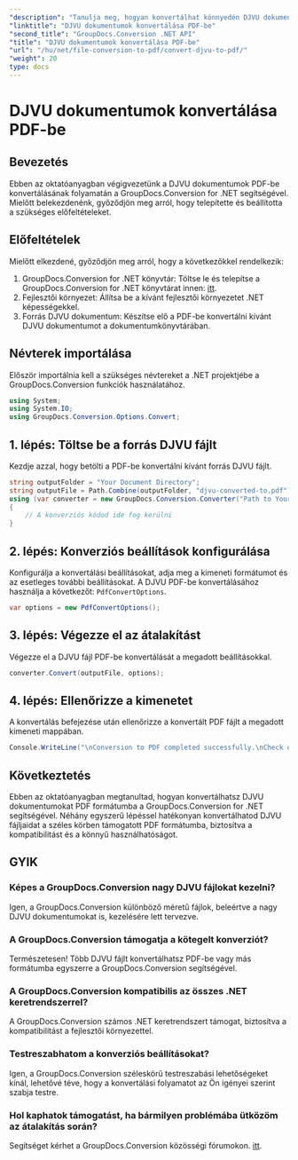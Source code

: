 ```yaml
---
"description": "Tanulja meg, hogyan konvertálhat könnyedén DJVU dokumentumokat PDF formátumba a GroupDocs.Conversion for .NET segítségével. Egyszerűsítse dokumentumkezelési feladatait."
"linktitle": "DJVU dokumentumok konvertálása PDF-be"
"second_title": "GroupDocs.Conversion .NET API"
"title": "DJVU dokumentumok konvertálása PDF-be"
"url": "/hu/net/file-conversion-to-pdf/convert-djvu-to-pdf/"
"weight": 20
type: docs
---
```

# DJVU dokumentumok konvertálása PDF-be

## Bevezetés
Ebben az oktatóanyagban végigvezetünk a DJVU dokumentumok PDF-be konvertálásának folyamatán a GroupDocs.Conversion for .NET segítségével. Mielőtt belekezdenénk, győződjön meg arról, hogy telepítette és beállította a szükséges előfeltételeket.
## Előfeltételek
Mielőtt elkezdené, győződjön meg arról, hogy a következőkkel rendelkezik:
1. GroupDocs.Conversion for .NET könyvtár: Töltse le és telepítse a GroupDocs.Conversion for .NET könyvtárat innen: [itt](https://releases.groupdocs.com/conversion/net/).
2. Fejlesztői környezet: Állítsa be a kívánt fejlesztői környezetet .NET képességekkel.
3. Forrás DJVU dokumentum: Készítse elő a PDF-be konvertálni kívánt DJVU dokumentumot a dokumentumkönyvtárában.

## Névterek importálása
Először importálnia kell a szükséges névtereket a .NET projektjébe a GroupDocs.Conversion funkciók használatához.
```csharp
using System;
using System.IO;
using GroupDocs.Conversion.Options.Convert;
```
## 1. lépés: Töltse be a forrás DJVU fájlt
Kezdje azzal, hogy betölti a PDF-be konvertálni kívánt forrás DJVU fájlt.
```csharp
string outputFolder = "Your Document Directory";
string outputFile = Path.Combine(outputFolder, "djvu-converted-to.pdf");
using (var converter = new GroupDocs.Conversion.Converter("Path to Your DJVU File"))
{
    // A konverziós kódod ide fog kerülni
}
```
## 2. lépés: Konverziós beállítások konfigurálása
Konfigurálja a konvertálási beállításokat, adja meg a kimeneti formátumot és az esetleges további beállításokat. A DJVU PDF-be konvertálásához használja a következőt: `PdfConvertOptions`.
```csharp
var options = new PdfConvertOptions();
```
## 3. lépés: Végezze el az átalakítást
Végezze el a DJVU fájl PDF-be konvertálását a megadott beállításokkal.
```csharp
converter.Convert(outputFile, options);
```
## 4. lépés: Ellenőrizze a kimenetet
A konvertálás befejezése után ellenőrizze a konvertált PDF fájlt a megadott kimeneti mappában.
```csharp
Console.WriteLine("\nConversion to PDF completed successfully.\nCheck output in {0}", outputFolder);
```

## Következtetés
Ebben az oktatóanyagban megtanultad, hogyan konvertálhatsz DJVU dokumentumokat PDF formátumba a GroupDocs.Conversion for .NET segítségével. Néhány egyszerű lépéssel hatékonyan konvertálhatod DJVU fájljaidat a széles körben támogatott PDF formátumba, biztosítva a kompatibilitást és a könnyű használhatóságot.
## GYIK
### Képes a GroupDocs.Conversion nagy DJVU fájlokat kezelni?
Igen, a GroupDocs.Conversion különböző méretű fájlok, beleértve a nagy DJVU dokumentumokat is, kezelésére lett tervezve.
### A GroupDocs.Conversion támogatja a kötegelt konverziót?
Természetesen! Több DJVU fájlt konvertálhatsz PDF-be vagy más formátumba egyszerre a GroupDocs.Conversion segítségével.
### A GroupDocs.Conversion kompatibilis az összes .NET keretrendszerrel?
A GroupDocs.Conversion számos .NET keretrendszert támogat, biztosítva a kompatibilitást a fejlesztői környezettel.
### Testreszabhatom a konverziós beállításokat?
Igen, a GroupDocs.Conversion széleskörű testreszabási lehetőségeket kínál, lehetővé téve, hogy a konvertálási folyamatot az Ön igényei szerint szabja testre.
### Hol kaphatok támogatást, ha bármilyen problémába ütközöm az átalakítás során?
Segítséget kérhet a GroupDocs.Conversion közösségi fórumokon. [itt](https://forum.groupdocs.com/c/conversion/11).